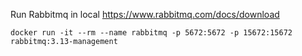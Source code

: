 Run Rabbitmq in local
https://www.rabbitmq.com/docs/download

    docker run -it --rm --name rabbitmq -p 5672:5672 -p 15672:15672 rabbitmq:3.13-management
